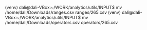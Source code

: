 (venv) dali@dali-VBox:~/WORK/analytics/utils/INPUT$ mv /home/dali/Downloads/ranges.csv ranges/265.csv
(venv) dali@dali-VBox:~/WORK/analytics/utils/INPUT$ mv /home/dali/Downloads/operators.csv operators/265.csv